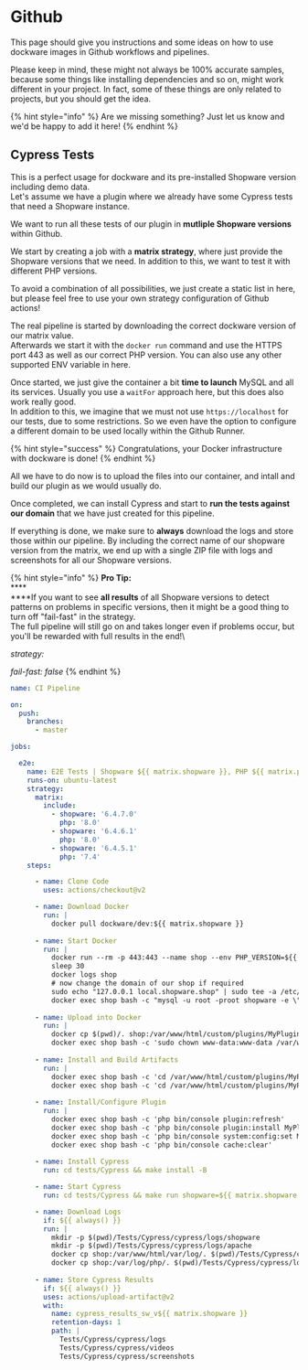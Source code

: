 # Github

This page should give you instructions and some ideas on how to use dockware images in Github workflows and pipelines.

Please keep in mind, these might not always be 100% accurate samples, because some things like installing dependencies and so on, might work different in your project. In fact, some of these things are only related to projects, but you should get the idea.

{% hint style="info" %}
Are we missing something? Just let us know and we'd be happy to add it here!
{% endhint %}

## Cypress Tests

This is a perfect usage for dockware and its pre-installed Shopware version including demo data.\
Let's assume we have a plugin where we already have some Cypress tests that need a Shopware instance.

We want to run all these tests of our plugin in **mutliple Shopware versions** within Github.

We start by creating a job with a **matrix strategy**, where just provide the Shopware versions that we need. In addition to this, we want to test it with different PHP versions.&#x20;

To avoid a combination of all possibilities, we just create a static list in here, but please feel free to use your own strategy configuration of Github actions!

The real pipeline is started by downloading the correct dockware version of our matrix value.\
Afterwards we start it with the `docker run` command and use the HTTPS port 443 as well as our correct PHP version. You can also use any other supported ENV variable in here.

Once started, we just give the container a bit **time to launch** MySQL and all its services. Usually you use a `waitFor` approach here, but this does also work really good.\
In addition to this, we imagine that we must not use `https://localhost` for our tests, due to some restrictions. So we even have the option to configure a different domain to be used locally within the Github Runner.

{% hint style="success" %}
Congratulations, your Docker infrastructure with dockware is done!
{% endhint %}

All we have to do now is to upload the files into our container, and intall and build our plugin as we would usually do.

Once completed, we can install Cypress and start to **run the tests against our domain** that we have just created for this pipeline.

If everything is done, we make sure to **always** download the logs and store those within our pipeline. By including the correct name of our shopware version from the matrix, we end up with a single ZIP file with logs and screenshots for all our Shopware versions.

{% hint style="info" %}
**Pro Tip:**\
****\
****If you want to see **all results** of all Shopware versions to detect patterns on problems in specific versions, then it might be a good thing to turn off "fail-fast" in the strategy.\
The full pipeline will still go on and takes longer even if problems occur, but you'll be rewarded with full results in the end!\


_strategy:_ &#x20;

&#x20;       _fail-fast: false_
{% endhint %}

```yaml
name: CI Pipeline

on:
  push:
    branches:
      - master

jobs:

  e2e:
    name: E2E Tests | Shopware ${{ matrix.shopware }}, PHP ${{ matrix.php }}
    runs-on: ubuntu-latest
    strategy:
      matrix:
        include:
          - shopware: '6.4.7.0'
            php: '8.0'
          - shopware: '6.4.6.1'
            php: '8.0'
          - shopware: '6.4.5.1'
            php: '7.4'
    steps:

      - name: Clone Code
        uses: actions/checkout@v2

      - name: Download Docker
        run: |
          docker pull dockware/dev:${{ matrix.shopware }}
    
      - name: Start Docker
        run: |
          docker run --rm -p 443:443 --name shop --env PHP_VERSION=${{ matrix.php }} -d dockware/dev:${{ matrix.shopware }}
          sleep 30
          docker logs shop
          # now change the domain of our shop if required
          sudo echo "127.0.0.1 local.shopware.shop" | sudo tee -a /etc/hosts
          docker exec shop bash -c "mysql -u root -proot shopware -e \"UPDATE sales_channel_domain SET url='https://local.shopware.shop' WHERE url NOT LIKE 'default.%';\""
    
      - name: Upload into Docker
        run: |
          docker cp $(pwd)/. shop:/var/www/html/custom/plugins/MyPlugin
          docker exec shop bash -c 'sudo chown www-data:www-data /var/www/html/custom/plugins -R'
     
      - name: Install and Build Artifacts
        run: |
          docker exec shop bash -c 'cd /var/www/html/custom/plugins/MyPlugin && make install -B'
          docker exec shop bash -c 'cd /var/www/html/custom/plugins/MyPlugin && make build -B'
    
      - name: Install/Configure Plugin
        run: |
          docker exec shop bash -c 'php bin/console plugin:refresh'
          docker exec shop bash -c 'php bin/console plugin:install MyPlugin --activate'
          docker exec shop bash -c 'php bin/console system:config:set MyPlugin.config.MyKey ${{ secrets.MYKEY_TEST }}'
          docker exec shop bash -c 'php bin/console cache:clear'
   
      - name: Install Cypress
        run: cd tests/Cypress && make install -B

      - name: Start Cypress
        run: cd tests/Cypress && make run shopware=${{ matrix.shopware }} url=https://local.shopware.shop

      - name: Download Logs
        if: ${{ always() }}
        run: |
          mkdir -p $(pwd)/Tests/Cypress/cypress/logs/shopware
          mkdir -p $(pwd)/Tests/Cypress/cypress/logs/apache
          docker cp shop:/var/www/html/var/log/. $(pwd)/Tests/Cypress/cypress/logs/shopware
          docker cp shop:/var/log/php/. $(pwd)/Tests/Cypress/cypress/logs/apache
      
      - name: Store Cypress Results
        if: ${{ always() }}
        uses: actions/upload-artifact@v2
        with:
          name: cypress_results_sw_v${{ matrix.shopware }}
          retention-days: 1
          path: |
            Tests/Cypress/cypress/logs
            Tests/Cypress/cypress/videos
            Tests/Cypress/cypress/screenshots
            
```
